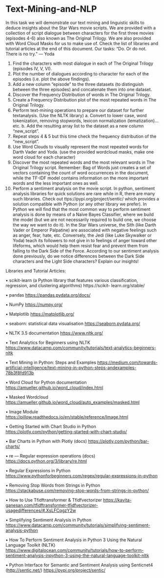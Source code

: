 # Text-Mining-and-NLP

In this task we will demonstrate our text mining and linguistic skills to deduce insights about the Star Wars movie scripts. We are provided with a collection of script dialogue between characters for the first three movies (episodes 4-6) also known as The Original Trilogy. We are also provided with Word Cloud Masks for us to make use of. Check the list of libraries and tutorial articles at the end of this document.
Our tasks: “Do. Or do not. There is no try.” — Yoda

1. Find the characters with most dialogue in each of The Original Trilogy (episodes IV, V, VI).
2. Plot the number of dialogues according to character for each of the episodes (i.e. plot the above findings).
3. Add a new column “episode” to the three datasets (to distinguish between the three episodes) and concatenate them into one dataset.
4. Discover the Frequency Distribution of words in The Original Trilogy.
5. Create a Frequency Distribution plot of the most repeated words in The Original Trilogy.
6. Perform text-mining operations to prepare our dataset for further textanalysis. (Use the NLTK library) a. Convert to lower case, word tokenization, removing stopwords, lexicon normalization (lematization)…etc. b. Add the resulting array list to the dataset as a new column “new_script”.
7. Repeat steps 4 & 5 but this time check the frequency distribution of the “new_script”.
8. Use Word Clouds to visually represent the most repeated words for Darth Vader and Yoda. (use the provided wordcloud masks, make one word cloud for each character)
9. Discover the most repeated words and the most relevant words in The Original Trilogy script. Remember: Bag of Words just creates a set of vectors containing the count of word occurrences in the document, while the TF-IDF model contains information on the more important words and the less important ones as well.
10. Perform a sentiment analysis on the movie script. In python, sentiment analysis libraries for quick solutions are rare while in R, there are many such libraries. Check out ttps://pypi.org/project/sentic/ which provides a solution compatible with Python (or any other library we prefer). In Python we will find that the most common way to perform sentiment analysis is done by means of a Naïve Bayes Classifier, where we build the model (but we are not necessarily required to build one, we choose the way we want to do it). In the Star Wars universe, the Sith (like Darth Vader or Emperor Palpatine) are associated with negative feelings such as anger, fear, hate, etc. Conversely, the Jedi (like Luke Skywalker or Yoda) teach its followers to not give in to feelings of anger toward other lifeforms, which would help them resist fear and prevent them from falling to the Dark Side of the Force. According to our sentiment analysis done previously, do we notice differences between the Dark Side characters and the Light Side characters? Explain our insights!

Libraries and Tutorial Articles:

• scikit-learn (a Python library that features various classification, regression, and clustering algorithms)
https://scikit- learn.org/stable/

• pandas
https://pandas.pydata.org/docs/

• NumPy
https://numpy.org/

• Matplotlib
https://matplotlib.org/

• seaborn: statistical data visualisation
https://seaborn.pydata.org/

• NLTK 3.5 documentation
https://www.nltk.org/

• Text Analytics for Beginners using NLTK
https://www.datacamp.com/community/tutorials/text-analytics-beginners-nltk

• Text Mining in Python: Steps and Examples
https://medium.com/towards-artificial-intelligence/text-mining-in-python-steps-andexamples-78b3f8fd913b

• Word Cloud for Python documentation
https://amueller.github.io/word_cloud/index.html

• Masked Wordcloud
https://amueller.github.io/word_cloud/auto_examples/masked.html

• Image Module
https://pillow.readthedocs.io/en/stable/reference/Image.html

• Getting Started with Chart Studio in Python
https://plotly.com/python/getting-started-with-chart-studio/

• Bar Charts in Python with Plotly (docs)
https://plotly.com/python/bar-charts/

• re — Regular expression operations (docs)
https://docs.python.org/3/library/re.html

• Regular Expressions in Python
https://www.pythonforbeginners.com/regex/regular-expressions-in-python

• Removing Stop Words from Strings in Python
https://stackabuse.com/removing-stop-words-from-strings-in-python/

• How to Use Tfidftransformer & Tfidfvectorizer
https://kavita-ganesan.com/tfidftransformer-tfidfvectorizer-usagedifferences/#.XsLFCqgzY2w

• Simplifying Sentiment Analysis in Python
https://www.datacamp.com/community/tutorials/simplifying-sentiment-analysis-python

• How To Perform Sentiment Analysis in Python 3 Using the Natural Language Toolkit (NLTK)
https://www.digitalocean.com/community/tutorials/how-to-perform-sentiment-analysis-inpython-3-using-the-natural-language-toolkit-nltk

• Python Interface for Semantic and Sentiment Analysis using Senticnet4 (http://sentic.net/)
https://pypi.org/project/sentic/
